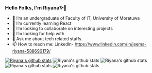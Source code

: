 ### Hello Folks, I'm Riyana✨👋

- 🔭 I’m an undergraduate of Faculty of IT, University of Moratuwa
- 🌱 I’m currently learning React
- 👯 I’m looking to collaborate on interesting projects
- 🤔 I’m looking for help with 
- 💬 Ask me about tech related staffs.
- 📫 How to reach me: LinkedIn- https://www.linkedin.com/in/jeema-riyana-588696179/


[![Riyana's github stats](https://github-readme-stats.vercel.app/api?username=Riyana6)](https://github.com/Riyana6/github-readme-stats)
![Riyana's github stats](https://github-readme-stats.vercel.app/api?username=Riyana6&show_icons=true&theme=radical)
![Riyana's github stats](https://github-readme-stats.vercel.app/api?username=Riyana6&hide=contribs,prs)
![Riyana's github stats](https://github-readme-stats.vercel.app/api?username=Riyana6&count_private=true)
![Riyana's github stats](https://github-readme-stats.vercel.app/api?username=Riyana6&show_icons=true)
